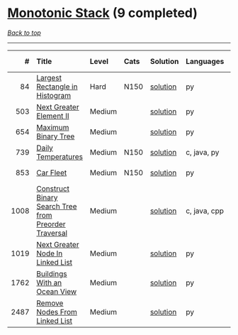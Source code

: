 # [Monotonic Stack](<https://leetcode.com/tag/Monotonic-Stack/>) (9 completed)

*[Back to top](<../../README.md>)*

------

|    # | Title                                                                                                                                        | Level   | Cats   | Solution                                                                        | Languages    | Date Complete   |
|-----:|:---------------------------------------------------------------------------------------------------------------------------------------------|:--------|:-------|:--------------------------------------------------------------------------------|:-------------|:----------------|
|   84 | [Largest Rectangle in Histogram](<https://leetcode.com/problems/largest-rectangle-in-histogram>)                                             | Hard    | N150   | [solution](<../_84. Largest Rectangle in Histogram.md>)                         | py           | Jun 10, 2024    |
|  503 | [Next Greater Element II](<https://leetcode.com/problems/next-greater-element-ii>)                                                           | Medium  |        | [solution](<../_503. Next Greater Element II.md>)                               | py           | Jul 05, 2024    |
|  654 | [Maximum Binary Tree](<https://leetcode.com/problems/maximum-binary-tree>)                                                                   | Medium  |        | [solution](<../_654. Maximum Binary Tree.md>)                                   | py           | Jun 11, 2024    |
|  739 | [Daily Temperatures](<https://leetcode.com/problems/daily-temperatures>)                                                                     | Medium  | N150   | [solution](<../_739. Daily Temperatures.md>)                                    | c, java, py  | Jun 13, 2024    |
|  853 | [Car Fleet](<https://leetcode.com/problems/car-fleet>)                                                                                       | Medium  | N150   | [solution](<../_853. Car Fleet.md>)                                             | py           | Jun 13, 2024    |
| 1008 | [Construct Binary Search Tree from Preorder Traversal](<https://leetcode.com/problems/construct-binary-search-tree-from-preorder-traversal>) | Medium  |        | [solution](<../_1008. Construct Binary Search Tree from Preorder Traversal.md>) | c, java, cpp | Jun 26, 2024    |
| 1019 | [Next Greater Node In Linked List](<https://leetcode.com/problems/next-greater-node-in-linked-list>)                                         | Medium  |        | [solution](<../_1019. Next Greater Node In Linked List.md>)                     | py           | Jun 21, 2024    |
| 1762 | [Buildings With an Ocean View](<https://leetcode.com/problems/buildings-with-an-ocean-view>)                                                 | Medium  |        | [solution](<../_1762. Buildings With an Ocean View.md>)                         | py           | Jun 10, 2024    |
| 2487 | [Remove Nodes From Linked List](<https://leetcode.com/problems/remove-nodes-from-linked-list>)                                               | Medium  |        | [solution](<../_2487. Remove Nodes From Linked List.md>)                        | py           | Jun 11, 2024    |